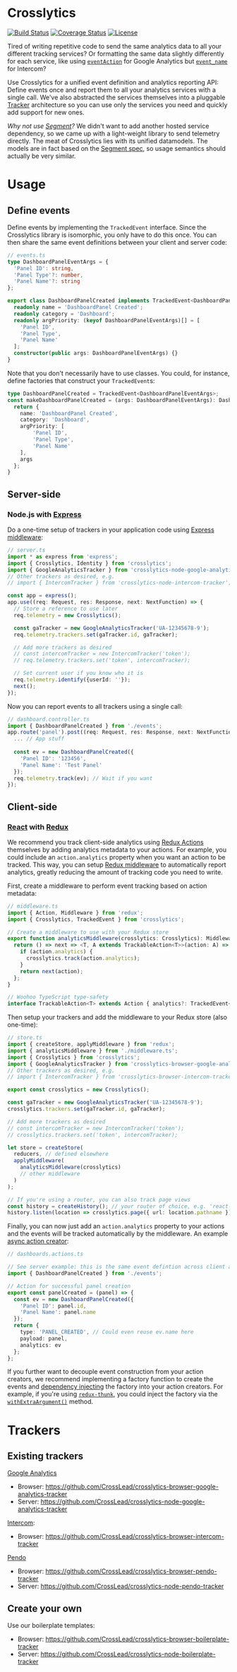 # Crosslytics
[![Build Status](https://travis-ci.org/CrossLead/crosslytics.svg?branch=master)](https://travis-ci.org/CrossLead/crosslytics.svg?branch=master)
[![Coverage Status](https://coveralls.io/repos/github/CrossLead/crosslytics/badge.svg?branch=master)](https://coveralls.io/github/CrossLead/crosslytics?branch=master)
[![License](https://img.shields.io/badge/License-Apache%202.0-blue.svg)](https://opensource.org/licenses/Apache-2.0)

Tired of writing repetitive code to send the same analytics data to all your different tracking services? Or formatting the same data slightly differently for each service, like using [`eventAction`](https://developers.google.com/analytics/devguides/collection/analyticsjs/field-reference#eventAction) for Google Analytics but [`event_name`](https://developers.intercom.com/reference#event-model) for Intercom?

Use Crosslytics for a unified event definition and analytics reporting API: Define events once and report them to all your analytics services with a single call. We've also abstracted the services themselves into a pluggable [Tracker](#trackers) architecture so you can use only the services you need and quickly add support for new ones.

_Why not use [Segment](https://segment.com/)?_ We didn't want to add another hosted service dependency, so we came up with a light-weight library to send telemetry directly. The meat of Crosslytics lies with its unified datamodels. The models are in fact based on the [Segment spec](https://segment.com/docs/spec/), so usage semantics should actually be very similar.

# Usage

## Define events
Define events by implementing the `TrackedEvent` interface. Since the Crosslytics library is isomorphic, you only have to do this once. You can then share the same event definitions between your client and server code:
```ts
// events.ts
type DashboardPanelEventArgs = {
  'Panel ID': string,
  'Panel Type'?: number,
  'Panel Name'?: string
};

export class DashboardPanelCreated implements TrackedEvent<DashboardPanelEventArgs> {
  readonly name = 'DashboardPanel Created';
  readonly category = 'Dashboard';
  readonly argPriority: (keyof DashboardPanelEventArgs)[] = [
    'Panel ID',
    'Panel Type',
    'Panel Name'
  ];
  constructor(public args: DashboardPanelEventArgs) {}
}
```
Note that you don't necessarily have to use classes. You could, for instance, define factories that construct your `TrackedEvent`s:
```ts
type DashboardPanelCreated = TrackedEvent<DashboardPanelEventArgs>;
const makeDashboardPanelCreated = (args: DashboardPanelEventArgs): DashboardPanelCreated => {
  return {
    name: 'DashboardPanel Created',
    category: 'Dashboard',
    argPriority: [
        'Panel ID',
        'Panel Type',
        'Panel Name'
    ],
    args
  };
}
```

## Server-side
### Node.js with [Express](https://expressjs.com/)

Do a one-time setup of trackers in your application code using [Express middleware](https://expressjs.com/en/guide/writing-middleware.html):
```ts
// server.ts
import * as express from 'express';
import { Crosslytics, Identity } from 'crosslytics';
import { GoogleAnalyticsTracker } from 'crosslytics-node-google-analytics-tracker';
// Other trackers as desired, e.g.
// import { IntercomTracker } from 'crosslytics-node-intercom-tracker';

const app = express();
app.use((req: Request, res: Response, next: NextFunction) => {
  // Store a reference to use later
  req.telemetry = new Crosslytics();

  const gaTracker = new GoogleAnalyticsTracker('UA-12345678-9');
  req.telemetry.trackers.set(gaTracker.id, gaTracker);

  // Add more trackers as desired
  // const intercomTracker = new IntercomTracker('token');
  // req.telemetry.trackers.set('token', intercomTracker);

  // Set current user if you know who it is
  req.telemetry.identify({userId: ''});
  next();
});
```

Now you can report events to all trackers using a single call:
```ts
// dashboard.controller.ts
import { DashboardPanelCreated } from './events';
app.route('panel').post((req: Request, res: Response, next: NextFunction) => {
  ... // App stuff
  
  const ev = new DashboardPanelCreated({
    'Panel ID': '123456',
    'Panel Name': 'Test Panel'
  });
  req.telemetry.track(ev); // Wait if you want
});
```

## Client-side
### [React](https://facebook.github.io/react/) with [Redux](http://redux.js.org/)
We recommend you track client-side analytics using [Redux Actions](http://redux.js.org/docs/basics/Actions.html) themselves by adding analytics metadata to your actions. For example, you could include an `action.analytics` property when you want an action to be tracked. This way, you can setup [Redux middleware](http://redux.js.org/docs/advanced/Middleware.html) to automatically report analytics, greatly reducing the amount of tracking code you need to write.

First, create a middleware to perform event tracking based on action metadata:
```ts
// middleware.ts
import { Action, Middleware } from 'redux';
import { Crosslytics, TrackedEvent } from 'crosslytics';

// Create a middleware to use with your Redux store
export function analyticsMiddleware(crosslytics: Crosslytics): Middleware {
  return () => next => <T, A extends TrackableAction<T>>(action: A) => {
    if (action.analytics) {
      crosslytics.track(action.analytics);
    }
    return next(action);
  };
}

// Woohoo TypeScript type-safety
interface TrackableAction<T> extends Action { analytics?: TrackedEvent<T> }
```

Then setup your trackers and add the middleware to your Redux store (also one-time):
```ts
// store.ts
import { createStore, applyMiddleware } from 'redux';
import { analyticsMiddleware } from './middleware.ts';
import { Crosslytics } from 'crosslytics';
import { GoogleAnalyticsTracker } from 'crosslytics-browser-google-analytics-tracker';
// Other trackers as desired, e.g.
// import { IntercomTracker } from 'crosslytics-browser-intercom-tracker';

export const crosslytics = new Crosslytics();

const gaTracker = new GoogleAnalyticsTracker('UA-12345678-9');
crosslytics.trackers.set(gaTracker.id, gaTracker);

// Add more trackers as desired
// const intercomTracker = new IntercomTracker('token');
// crosslytics.trackers.set('token', intercomTracker);

let store = createStore(
  reducers, // defined elsewhere
  applyMiddleware(
    analyticsMiddleware(crosslytics)
    // other middleware
  )
);

// If you're using a router, you can also track page views
const history = createHistory(); // your router of choice, e.g. 'react-router-redux'
history.listen(location => crosslytics.page({ url: location.pathname }));
```

Finally, you can now just add an `action.analytics` property to your actions and the events will be tracked automatically by the middleware. An example [async action creator](http://redux.js.org/docs/advanced/AsyncActions.html):
```ts
// dashboards.actions.ts

// See server example: this is the same event defintion across client and server
import { DashboardPanelCreated } from './events';

// Action for successful panel creation
export const panelCreated = (panel) => {
  const ev = new DashboardPanelCreated({
    'Panel ID': panel.id,
    'Panel Name': panel.name
  });
  return {
    type: 'PANEL_CREATED', // Could even reuse ev.name here
    payload: panel,
    analytics: ev
  };
};
```
If you further want to decouple event construction from your action creators, we recommend implementing a factory function to create the events and [dependency injecting](https://en.wikipedia.org/wiki/Dependency_injection) the factory into your action creators. For example, if you're using [`redux-thunk`](https://github.com/gaearon/redux-thunk), you could inject the factory via the [`withExtraArgument()`](https://github.com/gaearon/redux-thunk#injecting-a-custom-argument) method.
# Trackers
## Existing trackers
[Google Analytics](https://google.com/analytics/)
- Browser: https://github.com/CrossLead/crosslytics-browser-google-analytics-tracker
- Server: https://github.com/CrossLead/crosslytics-node-google-analytics-tracker

[Intercom](https://www.intercom.com/):
- Browser: https://github.com/CrossLead/crosslytics-browser-intercom-tracker

[Pendo](https://www.pendo.io/)
- Browser: https://github.com/CrossLead/crosslytics-browser-pendo-tracker
- Server: https://github.com/CrossLead/crosslytics-node-pendo-tracker

## Create your own
Use our boilerplate templates:
- Browser: https://github.com/CrossLead/crosslytics-browser-boilerplate-tracker
- Server: https://github.com/CrossLead/crosslytics-node-boilerplate-tracker
